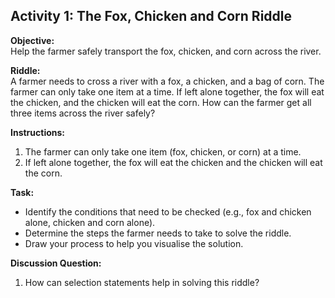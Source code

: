 ## Activity 1: The Fox, Chicken and Corn Riddle

**Objective:**  
Help the farmer safely transport the fox, chicken, and corn across the river. 

**Riddle:**  
A farmer needs to cross a river with a fox, a chicken, and a bag of corn. The farmer can only take one item at a time. If left alone together, the fox will eat the chicken, and the chicken will eat the corn. How can the farmer get all three items across the river safely?  

**Instructions:**  
1. The farmer can only take one item (fox, chicken, or corn) at a time.
2. If left alone together, the fox will eat the chicken and the chicken will eat the corn.  

**Task:**  
* Identify the conditions that need to be checked (e.g., fox and chicken alone, chicken and corn alone).
* Determine the steps the farmer needs to take to solve the riddle.
* Draw your process to help you visualise the solution.

**Discussion Question:**  
1. How can selection statements help in solving this riddle?  
